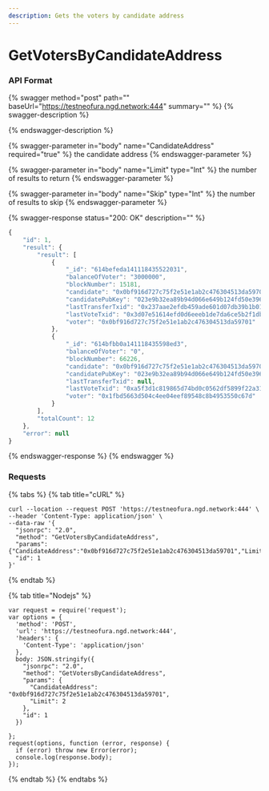 ```yaml
---
description: Gets the voters by candidate address
---
```


# GetVotersByCandidateAddress

### API Format

{% swagger method="post" path="" baseUrl="https://testneofura.ngd.network:444" summary="" %}
{% swagger-description %}

{% endswagger-description %}

{% swagger-parameter in="body" name="CandidateAddress" required="true" %}
the candidate address
{% endswagger-parameter %}

{% swagger-parameter in="body" name="Limit" type="Int" %}
the number of results to return 
{% endswagger-parameter %}

{% swagger-parameter in="body" name="Skip" type="Int" %}
the number of results to skip
{% endswagger-parameter %}

{% swagger-response status="200: OK" description="" %}
```javascript
{
    "id": 1,
    "result": {
        "result": [
            {
                "_id": "614befeda141118435522031",
                "balanceOfVoter": "3000000",
                "blockNumber": 15181,
                "candidate": "0x0bf916d727c75f2e51e1ab2c476304513da59701",
                "candidatePubKey": "023e9b32ea89b94d066e649b124fd50e396ee91369e8e2a6ae1b11c170d022256d",
                "lastTransferTxid": "0x237aae2efdb459ade601d07db39b1b0134c19b40912933414217bc1494cd009b",
                "lastVoteTxid": "0x3d07e51614efd0d6eeeb1de7da6ce5b2f1db61a901e10b9c6715de5add0888fc",
                "voter": "0x0bf916d727c75f2e51e1ab2c476304513da59701"
            },
            {
                "_id": "614bfbb0a141118435598ed3",
                "balanceOfVoter": "0",
                "blockNumber": 66226,
                "candidate": "0x0bf916d727c75f2e51e1ab2c476304513da59701",
                "candidatePubKey": "023e9b32ea89b94d066e649b124fd50e396ee91369e8e2a6ae1b11c170d022256d",
                "lastTransferTxid": null,
                "lastVoteTxid": "0xa5f3d1c819865d74bd0c0562df5899f22a318bf411e924a407a304221a16b097",
                "voter": "0x1fbd5663d504c4ee04eef89548c8b4953550c67d"
            }
        ],
        "totalCount": 12
    },
    "error": null
}
```
{% endswagger-response %}
{% endswagger %}

### Requests

{% tabs %}
{% tab title="cURL" %}
```
curl --location --request POST 'https://testneofura.ngd.network:444' \
--header 'Content-Type: application/json' \
--data-raw '{
  "jsonrpc": "2.0",
  "method": "GetVotersByCandidateAddress",
  "params": {"CandidateAddress":"0x0bf916d727c75f2e51e1ab2c476304513da59701","Limit":2},
  "id": 1
}'
```
{% endtab %}

{% tab title="Nodejs" %}
```
var request = require('request');
var options = {
  'method': 'POST',
  'url': 'https://testneofura.ngd.network:444',
  'headers': {
    'Content-Type': 'application/json'
  },
  body: JSON.stringify({
    "jsonrpc": "2.0",
    "method": "GetVotersByCandidateAddress",
    "params": {
      "CandidateAddress": "0x0bf916d727c75f2e51e1ab2c476304513da59701",
      "Limit": 2
    },
    "id": 1
  })

};
request(options, function (error, response) {
  if (error) throw new Error(error);
  console.log(response.body);
});

```
{% endtab %}
{% endtabs %}
